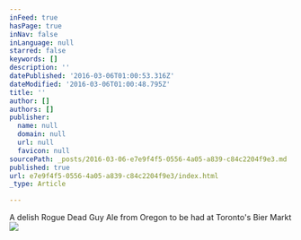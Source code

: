 ```yaml
---
inFeed: true
hasPage: true
inNav: false
inLanguage: null
starred: false
keywords: []
description: ''
datePublished: '2016-03-06T01:00:53.316Z'
dateModified: '2016-03-06T01:00:48.795Z'
title: ''
author: []
authors: []
publisher:
  name: null
  domain: null
  url: null
  favicon: null
sourcePath: _posts/2016-03-06-e7e9f4f5-0556-4a05-a839-c84c2204f9e3.md
published: true
url: e7e9f4f5-0556-4a05-a839-c84c2204f9e3/index.html
_type: Article

---
```

A delish Rogue Dead Guy Ale from Oregon to be had at Toronto's Bier Markt
![](https://the-grid-user-content.s3-us-west-2.amazonaws.com/33781bf0-408f-4738-8553-3940efe35427.jpg)